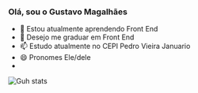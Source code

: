 ### Olá, sou o Gustavo Magalhães

- 🌱 Estou atualmente aprendendo Front End
- 🤔 Desejo me graduar em Front End
- 📫 Estudo atualmente no CEPI Pedro Vieira Januario
- 😄 Pronomes Ele/dele
- 
![Guh stats](https://github-readme-stats.vercel.app/api?username=anuraghazra&show_icons=true&theme=black)
